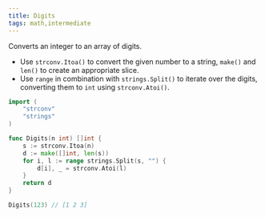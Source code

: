 ```yaml
---
title: Digits
tags: math,intermediate
---
```


Converts an integer to an array of digits.

- Use `strconv.Itoa()` to convert the given number to a string, `make()` and `len()` to create an appropriate slice.
- Use `range` in combination with `strings.Split()` to iterate over the digits, converting them to `int` using `strconv.Atoi()`.

```go
import (
	"strconv"
	"strings"
)

func Digits(n int) []int {
	s := strconv.Itoa(n)
	d := make([]int, len(s))
	for i, l := range strings.Split(s, "") {
		d[i], _ = strconv.Atoi(l)
	}
	return d
}
```

```go
Digits(123) // [1 2 3]
```
